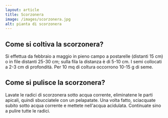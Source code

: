 ```yaml
---
layout: article
title: Scorzonera
image: /images/scorzonera.jpg
alt: pianta di scorzonera
---
```


## Come si coltiva la scorzonera?

 Si effettua da febbraio a maggio in pieno campo a postarelle (distanti 15 cm) o in file distanti 25-30 cm; sulla fila la distanza è di 5-10 cm. I semi collocati a 2-3 cm di profondità. Per 10 mq di coltura occorrono 10-15 g di seme.

## Come si pulisce la scorzonera?

Lavate le radici di scorzonera sotto acqua corrente, eliminatene le parti apicali, quindi sbucciatele con un pelapatate. Una volta fatto, sciacquate subito sotto acqua corrente e mettete nell'acqua acidulata. Continuate sino a pulire tutte le radici.

